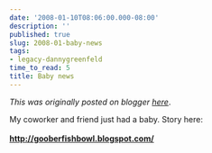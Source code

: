 ```yaml
---
date: '2008-01-10T08:06:00.000-08:00'
description: ''
published: true
slug: 2008-01-baby-news
tags:
- legacy-dannygreenfeld
time_to_read: 5
title: Baby news
---
```


*This was originally posted on blogger [here](https://dannygreenfeld.blogspot.com/2008/01/baby-news.html)*.

My coworker and friend just had a baby.  Story here:<br /><br /><span class="ljuser" style="white-space: nowrap;"><span style="text-decoration: underline;"><span style="font-weight: bold;">http://gooberfishbowl.blogspot.com/</span></span></span>